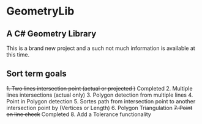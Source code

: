 # GeometryLib

## A C# Geometry Library

This is a brand new project and a such not much information is available at this time.

## Sort term goals

~~1. Two lines intersection point (actual or projected )~~ Completed
2. Multiple lines intersections (actual only)
3. Polygon detection from multiple lines
4. Point in Polygon detection
5. Sortes path from intersection point to another intersection point by (Vertices or Length)
6. Polygon Triangulation
~~7. Point on line check~~ Completed
8. Add a Tolerance functionality

